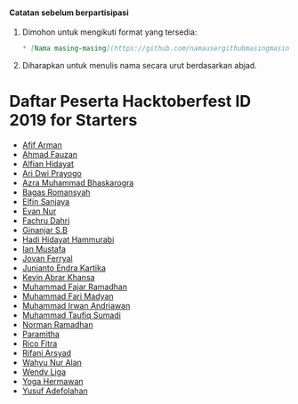 #### Catatan sebelum berpartisipasi
1. Dimohon untuk mengikuti format yang tersedia:
   ```md
   * [Nama masing-masing](https://github.com/namausergithubmasingmasing)
   ```
2. Diharapkan untuk menulis nama secara urut berdasarkan abjad.

# Daftar Peserta Hacktoberfest ID 2019 for Starters

* [Afif Arman](https://github.com/Armandos42)
* [Ahmad Fauzan](https://github.com/fauzan264)
* [Alfian Hidayat](https://github.com/alfianguide)
* [Ari Dwi Prayogo](https://github.com/aridwiprayogo)
* [Azra Muhammad Bhaskarogra](https://github.com/mhmdbhsk)
* [Bagas Romansyah](https://github.com/bagasroman)
* [Elfin Sanjaya](https://github.com/elfinsanjaya12)
* [Evan Nur](https://github.com/evannurr)
* [Fachru Dahri](https://github.com/fachrudahri)
* [Ginanjar S.B](https://github.com/egin10)
* [Hadi Hidayat Hammurabi](https://github.com/hadihammurabi)
* [Ian Mustafa](https://github.com/ianmustafa)
* [Jovan Ferryal](https://github.com/jovanzers)
* [Junianto Endra Kartika](https://github.com/J3ndra)
* [Kevin Abrar Khansa](https://github.com/kevinaltaf)
* [Muhammad Fajar Ramadhan](https://github.com/rajaf123)
* [Muhammad Fari Madyan](https://github.com/MuhammadFariMadyan)
* [Muhammad Irwan Andriawan](https://github.com/andriawan)
* [Muhammad Taufiq Sumadi](https://github.com/taufiqsumadi)
* [Norman Ramadhan](https://github.com/fuzztone313)
* [Paramitha](https://github.com/paramithatm)
* [Rico Fitra](https://github.com/Ricftrw)
* [Rifani Arsyad](https://github.com/fanioz)
* [Wahyu Nur Alan](https://github.com/NurAlan)
* [Wendy Liga](https://github.com/wendyliga)
* [Yoga Hermawan](https://github.com/yogahermawan)
* [Yusuf Adefolahan](https://github.com/sanxy)
